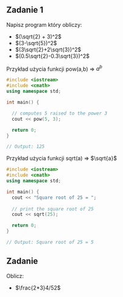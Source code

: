 ## Zadanie 1
Napisz program który obliczy:
- $(\sqrt{2} + 3)^2$
- $(3-\sqrt{5})^2$
- $(3\sqrt{2}+2\sqrt{3})^2$
- $(0.5\sqrt{2}-0.3\sqrt{3})^2$

Przykład użycia funkcji pow(a,b) => $a^b$
```cpp
#include <iostream>
#include <cmath>
using namespace std;

int main() {

  // computes 5 raised to the power 3
  cout << pow(5, 3);

  return 0;
}

// Output: 125
```

Przykład użycia funkcji sqrt(a) => $\sqrt{a}$
```cpp
#include <iostream>
#include <cmath>
using namespace std;

int main() {
  cout << "Square root of 25 = ";
   
  // print the square root of 25
  cout << sqrt(25);

  return 0;
}

// Output: Square root of 25 = 5
```

## Zadanie

Oblicz:
- $\frac{2*3}4/52$

